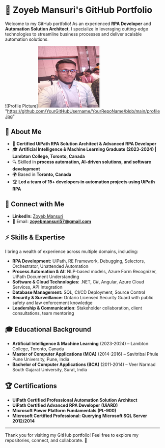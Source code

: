 # 🚀 Zoyeb Mansuri's GitHub Portfolio

Welcome to my GitHub portfolio! As an experienced **RPA Developer** and **Automation Solution Architect**, I specialize in leveraging cutting-edge technologies to streamline business processes and deliver scalable automation solutions.

![Profile Picture]<img src="https://github.com/zoyeb-xoyal/zoyebmansuri.github.io/blob/main/20240216_090720.jpg" alt="Profile Picture" width="200" height="200">
"https://github.com/YourGitHubUsername/YourRepoName/blob/main/profile.jpg" 


## 📌 About Me
- 💼 **Certified UiPath RPA Solution Architect & Advanced RPA Developer**
- 🎓 **Artificial Intelligence & Machine Learning Graduate (2023-2024) | Lambton College, Toronto, Canada**
- 🔍 Skilled in **process automation, AI-driven solutions, and software development**
- 🌍 Based in **Toronto, Canada**
- 🏆 **Led a team of 15+ developers in automation projects using UiPath RPA**

## 🔗 Connect with Me
- **LinkedIn:** [Zoyeb Mansuri](https://www.linkedin.com/in/zoyeb-mansuri-866999102/)
- 📧 Email: **zoyebmansuri57@gmail.com**

## ⚡ Skills & Expertise
I bring a wealth of experience across multiple domains, including:
- **RPA Development:** UiPath, RE Framework, Debugging, Selectors, Orchestrator, Unattended Automation
- **Process Automation & AI:** NLP-based models, Azure Form Recognizer, UiPath Document Understanding
- **Software & Cloud Technologies:** .NET, C#, Angular, Azure Cloud Services, API Integration
- **Database Management:** SQL, CI/CD Deployment, Source Control
- **Security & Surveillance:** Ontario Licensed Security Guard with public safety and law enforcement knowledge
- **Leadership & Communication:** Stakeholder collaboration, client consultations, team mentoring

## 🎓 Educational Background
- **Artificial Intelligence & Machine Learning** (2023-2024) – Lambton College, Toronto, Canada
- **Master of Computer Applications (MCA)** (2014-2016) – Savitribai Phule Pune University, Pune, India
- **Bachelor of Computer Applications (BCA)** (2011-2014) – Veer Narmad South Gujarat University, Surat, India

## 🏆 Certifications
- **UiPath Certified Professional Automation Solution Architect**
- **UiPath Certified Advanced RPA Developer (UiARD)**
- **Microsoft Power Platform Fundamentals (PL-900)**
- **Microsoft Certified Professional: Querying Microsoft SQL Server 2012/2014**

---

Thank you for visiting my GitHub portfolio! Feel free to explore my repositories, connect, and collaborate. 🚀
